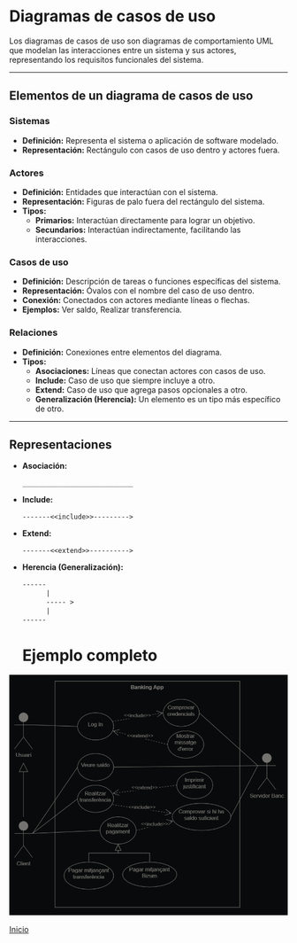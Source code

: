 # Diagramas de casos de uso

Los diagramas de casos de uso son diagramas de comportamiento UML que modelan las interacciones entre un sistema y sus actores, representando los requisitos funcionales del sistema.

---

## Elementos de un diagrama de casos de uso

### Sistemas
- **Definición:** Representa el sistema o aplicación de software modelado.
- **Representación:** Rectángulo con casos de uso dentro y actores fuera.

### Actores
- **Definición:** Entidades que interactúan con el sistema.
- **Representación:** Figuras de palo fuera del rectángulo del sistema.
- **Tipos:**
  - **Primarios:** Interactúan directamente para lograr un objetivo.
  - **Secundarios:** Interactúan indirectamente, facilitando las interacciones.

### Casos de uso
- **Definición:** Descripción de tareas o funciones específicas del sistema.
- **Representación:** Óvalos con el nombre del caso de uso dentro.
- **Conexión:** Conectados con actores mediante líneas o flechas.
- **Ejemplos:** Ver saldo, Realizar transferencia.

### Relaciones
- **Definición:** Conexiones entre elementos del diagrama.
- **Tipos:**
  - **Asociaciones:** Líneas que conectan actores con casos de uso.
  - **Include:** Caso de uso que siempre incluye a otro.
  - **Extend:** Caso de uso que agrega pasos opcionales a otro.
  - **Generalización (Herencia):** Un elemento es un tipo más específico de otro.

---

## Representaciones

- **Asociación:** 
  ```
  ____________________________
  ```

- **Include:** 
  ```
  -------<<include>>--------->
  ```

- **Extend:** 
  ```
  -------<<extend>>---------->
  ```

- **Herencia (Generalización):**
  ```
  ------
        |
        ----- >
        |
  ------
  ```

  # Ejemplo completo
 ![UML](./img/uml.png)

[Inicio](../README.md)